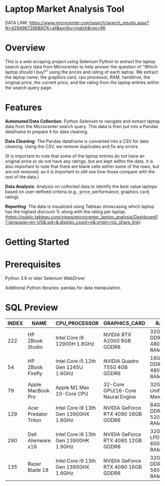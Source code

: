 # Laptop Market Analysis Tool

DATA LINK: https://www.microcenter.com/search/search_results.aspx?N=4294967288&NTK=all&sortby=match&rpp=96 
# Overview
This is a web scraping project using Selenium Python to extract the laptop search query data from Microcenter to help answer the question of "Which laptop should I buy?" using the prices and rating of each laptop.  We extract the laptop name, the graphics card, cpu processor, RAM, harddrive, the original price, the current price, and the rating from the laptop entries within the search query page. 

# Features
**Automated Data Collection**: Python Selenium to navigate and extract laptop data from the Microcenter search query.  This data is then put into a Pandas dataframe to prepare it for data cleaning.

**Data Cleaning**: The Pandas dataframe is converted into a CSV for data cleaning.  Using the CSV, we remove duplicates and fix any errors.  

(It is important to note that some of the laptop entries do not have an original price or do not have any ratings, but are kept within the data.  It is also important to note that there are blank cells within some of the rows, but are not removed, as it is important to still see how those compare with the rest of the data.)

**Data Analysis**: Analysis on collected data to identify the best value laptops based on user-defined criteria (e.g., price, performance, graphics card, rating).

**Reporting**: The data is visualized using Tableau showcasing which laptop has the highest discount % along with the rating per laptop. 
(https://public.tableau.com/views/microcenter_laptop_analysis/Dashboard1?:language=en-US&:sid=&:display_count=n&:origin=viz_share_link)

# Getting Started
# Prerequisites
Python 3.6 or later
Selenium WebDriver

Additional Python libraries: pandas for data manipulation.

# SQL Preview
| INDEX  | NAME | CPU_PROCESSOR | GRAPHICS_CARD | RAM | HARD_DRIVE | RATING | ORIGINAL_PRICE | CURRENT_PRICE | MONEY_SAVED | DISCOUNT_PERCENT |
|-------------| ------------- | ------------- | ------------- | ------------- | ------------- | ------------- | ------------- | ------------- | ------------- | ------------- |
|222|HP ZBook Studio|Intel Core i9 12900H 1.8GHz |NVIDIA RTX A2000 8GB GDDR6|32GB DDR5-4800 RAM| 1TB Solid State Drive|4.8|2999.99|1399.99|1600|0.53|
|54|HP ZBook Firefly | Intel Core i5 12th Gen 1245U 1.6GHz| NVIDIA Quadro T550 4GB GDDR6	| 16GB DDR5-4800 RAM	| 256GB Solid State Drive|	5	|1969.99	|599.99	|1370|	0.70|
| 79	|Apple MacBook Pro	| Apple M1 Max 10-Core CPU	| 32-Core GPU/16-Core Neural Engine	| 32GB Unified Memory	|1TB Solid State Drive | NULL	|	2974.99|	1899.99	|1075	|0.36
| 129	|Acer Predator Triton 	| Intel Core i9 13th Gen 13900HX 1.6GHz	| NVIDIA GeForce RTX 4090 16GB GDDR6|	 64GB DDR5-5200 RAM|	 2TB Solid State Drive|	5	|3799.99	|2799.99|	1000	|0.26|
| 290|	Dell Alienware x16 	| Intel Core i9 13th Gen 13900HK 1.9GHz 	| NVIDIA GeForce RTX 4080 12GB GDDR6|32GB LPDDR5-6000 RAM	| 1TB Solid State Drive|	4.9|	3599.99|	2599.99	|1000	|0.28|
| 135|	Razer Blade 18 	| Intel Core i9 13th Gen 13950HX 1.6GHz 	| NVIDIA GeForce RTX 4090 16GB GDDR6	| 32GB DDR5-5600 RAM	| 1TB SSD+1TB SSD	|4.5|	4499.99	|3699.99|	800	|0.18|

